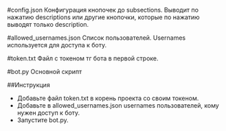 #config.json
Конфигурация кнопочек до subsections. Выводит по нажатию descriptions или другие кнопочки, которые по нажатию выводят только description.

#allowed_usernames.json
Список пользователей. Usernames используется для доступа к боту.

#token.txt
Файл с токеном тг бота в первой строке.

#bot.py
Основной скрипт

##Инструкция
- Добавьте файл token.txt в корень проекта со своим токеном.
- Добавьте в allowed_usernames.json usernames пользователей, кому нужен доступ к боту.
- Запустите bot.py.